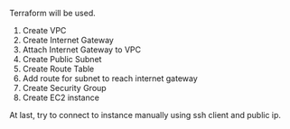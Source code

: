Terraform will be used.

1. Create VPC
2. Create Internet Gateway
3. Attach Internet Gateway to VPC
4. Create Public Subnet
5. Create Route Table
6. Add route for subnet to reach internet gateway
7. Create Security Group
8. Create EC2 instance

At last, try to connect to instance manually using ssh client and public ip.